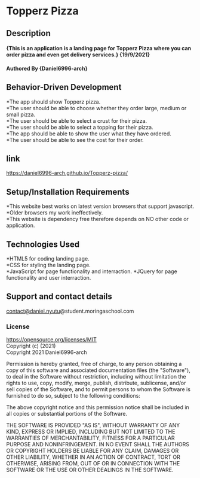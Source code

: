 # **Topperz Pizza**
## Description
#### {This is an application is a landing page for Topperz Pizza where you can order pizza and even get delivery services.} {19/9/2021}
#### Authored By **{Daniel6996-arch}**
## Behavior-Driven Development
*The app should show Topperz pizza.  
*The user should be able to choose whether they order large, medium or small pizza.  
*The user should be able to select a crust for their pizza.  
*The user should be able to select a topping for their pizza.   
*The app should be able to show the user what they have ordered.  
*The user should be able to see the cost for their order.  
## link
https://daniel6996-arch.github.io/Topperz-pizza/
## Setup/Installation Requirements
*This website best works on latest version browsers that support javascript.   
*Older browsers my work ineffectively.   
*This website is dependency free therefore depends on NO other code or application.
## Technologies Used
*HTML5 for coding landing page.   
*CSS for styling the landing page.  
*JavaScript for page functionality and interraction.
*JQuery for page functionality and user interraction.
## Support and contact details
contact@daniel.nyutu@student.moringaschool.com
### License 
https://opensource.org/licenses/MIT  
Copyright (c) (2021)   
Copyright 2021 Daniel6996-arch   

Permission is hereby granted, free of charge, to any person obtaining a copy of this software and associated documentation files (the "Software"), to deal in the Software without restriction, including without limitation the rights to use, copy, modify, merge, publish, distribute, sublicense, and/or sell copies of the Software, and to permit persons to whom the Software is furnished to do so, subject to the following conditions:

The above copyright notice and this permission notice shall be included in all copies or substantial portions of the Software.

THE SOFTWARE IS PROVIDED "AS IS", WITHOUT WARRANTY OF ANY KIND, EXPRESS OR IMPLIED, INCLUDING BUT NOT LIMITED TO THE WARRANTIES OF MERCHANTABILITY, FITNESS FOR A PARTICULAR PURPOSE AND NONINFRINGEMENT. IN NO EVENT SHALL THE AUTHORS OR COPYRIGHT HOLDERS BE LIABLE FOR ANY CLAIM, DAMAGES OR OTHER LIABILITY, WHETHER IN AN ACTION OF CONTRACT, TORT OR OTHERWISE, ARISING FROM, OUT OF OR IN CONNECTION WITH THE SOFTWARE OR THE USE OR OTHER DEALINGS IN THE SOFTWARE.